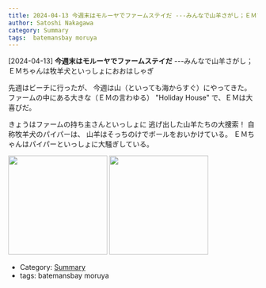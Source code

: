 ```yaml
---
title: 2024-04-13 今週末はモルーヤでファームステイだ ---みんなで山羊さがし；ＥＭちゃんは牧羊犬といっしょにおおはしゃぎ
author: Satoshi Nakagawa
category: Summary
tags:  batemansbay moruya
---
```


[2024-04-13] **今週末はモルーヤでファームステイだ**  ---みんなで山羊さがし；ＥＭちゃんは牧羊犬といっしょにおおはしゃぎ

 先週はビーチに行ったが、
今週は山（といっても海からすぐ）にやってきた。
ファームの中にある大きな（ＥＭの言わゆる）
"Holiday House" で、ＥＭは大喜びだ。

 きょうはファームの持ち主さんといっしょに
逃げ出した山羊たちの大捜索！
自称牧羊犬のパイパーは、
山羊はそっちのけでボールをおいかけている。
ＥＭちゃんはパイパーといっしょに大騒ぎしている。

<img src="/pict/2024-04-13-goats-4.jpg)" alt="" width="200"/>

<img src="/pict/2024-04-13-em-piper-6.jpg)" alt="" width="200"/>

- Category: [Summary](https://merapano.github.io/categories.html#Summary)
- tags:  batemansbay moruya
